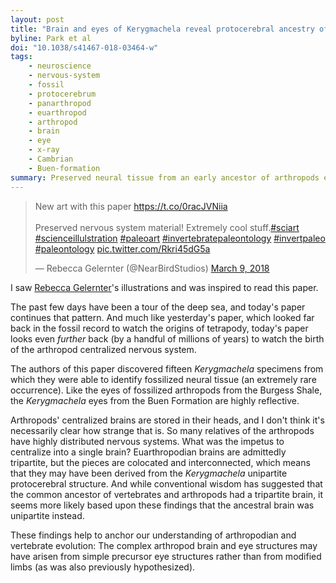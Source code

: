 ```yaml
---
layout: post
title: "Brain and eyes of Kerygmachela reveal protocerebral ancestry of the panarthropod head"
byline: Park et al
doi: "10.1038/s41467-018-03464-w"
tags:
    - neuroscience
    - nervous-system
    - fossil
    - protocerebrum
    - panarthropod
    - euarthropod
    - arthropod
    - brain
    - eye
    - x-ray
    - Cambrian
    - Buen-formation
summary: Preserved neural tissue from an early ancestor of arthropods explains the evolutionary history of the centralized arthropod brain and eyes.
---
```


<blockquote class="twitter-tweet" data-lang="en"><p lang="en" dir="ltr">New art with this paper <a href="https://t.co/0racJVNiia">https://t.co/0racJVNiia</a><br><br>Preserved nervous system material! Extremely cool stuff.<a href="https://twitter.com/hashtag/sciart?src=hash&amp;ref_src=twsrc%5Etfw">#sciart</a> <a href="https://twitter.com/hashtag/scienceillulstration?src=hash&amp;ref_src=twsrc%5Etfw">#scienceillulstration</a> <a href="https://twitter.com/hashtag/paleoart?src=hash&amp;ref_src=twsrc%5Etfw">#paleoart</a> <a href="https://twitter.com/hashtag/invertebratepaleontology?src=hash&amp;ref_src=twsrc%5Etfw">#invertebratepaleontology</a> <a href="https://twitter.com/hashtag/invertpaleo?src=hash&amp;ref_src=twsrc%5Etfw">#invertpaleo</a> <a href="https://twitter.com/hashtag/paleontology?src=hash&amp;ref_src=twsrc%5Etfw">#paleontology</a> <a href="https://t.co/Rkri45dG5a">pic.twitter.com/Rkri45dG5a</a></p>&mdash; Rebecca Gelernter (@NearBirdStudios) <a href="https://twitter.com/NearBirdStudios/status/972154024656101378?ref_src=twsrc%5Etfw">March 9, 2018</a></blockquote>
<script async src="https://platform.twitter.com/widgets.js" charset="utf-8"></script>

I saw [Rebecca Gelernter](https://twitter.com/NearBirdStudios)'s illustrations and was inspired to read this paper.

The past few days have been a tour of the deep sea, and today's paper continues that pattern. And much like yesterday's paper, which looked far back in the fossil record to watch the origins of tetrapody, today's paper looks even _further_ back (by a handful of millions of years) to watch the birth of the arthropod centralized nervous system.

The authors of this paper discovered fifteen _Kerygmachela_ specimens from which they were able to identify fossilized neural tissue (an extremely rare occurrence). Like the eyes of fossilized arthropods from the Burgess Shale, the _Kerygmachela_ eyes from the Buen Formation are highly reflective.

Arthropods' centralized brains are stored in their heads, and I don't think it's necessarily clear how strange that is. So many relatives of the arthropods have highly distributed nervous systems. What was the impetus to centralize into a single brain? Euarthropodian brains are admittedly tripartite, but the pieces are colocated and interconnected, which means that they may have been derived from the _Kerygmachela_ unipartite protocerebral structure. And while conventional wisdom has suggested that the common ancestor of vertebrates and arthropods had a tripartite brain, it seems more likely based upon these findings that the ancestral brain was unipartite instead.

These findings help to anchor our understanding of arthropodian and vertebrate evolution: The complex arthropod brain and eye structures may have arisen from simple precursor eye structures rather than from modified limbs (as was also previously hypothesized).
